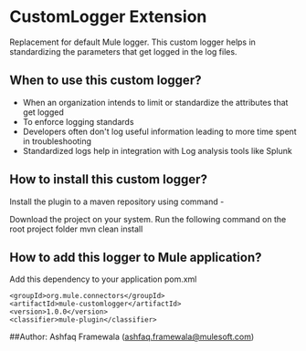 # CustomLogger Extension

Replacement for default Mule logger. This custom logger helps in standardizing the parameters that get logged in the log files.  

## When to use this custom logger?

- When an organization intends to limit or standardize the attributes that get logged
- To enforce logging standards
- Developers often don't log useful information leading to more time spent in troubleshooting
- Standardized logs help in integration with Log analysis tools like Splunk


## How to install this custom logger?
Install the plugin to a maven repository using command -

Download the project on your system. Run the following command on the root project folder 
mvn clean install 

## How to add this logger to Mule application? 

Add this dependency to your application pom.xml

```
<groupId>org.mule.connectors</groupId>
<artifactId>mule-customlogger</artifactId>
<version>1.0.0</version>
<classifier>mule-plugin</classifier>
```

##Author: Ashfaq Framewala (ashfaq.framewala@mulesoft.com)
